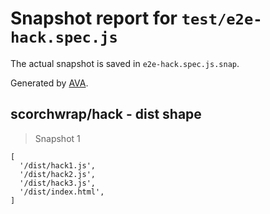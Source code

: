 # Snapshot report for `test/e2e-hack.spec.js`

The actual snapshot is saved in `e2e-hack.spec.js.snap`.

Generated by [AVA](https://avajs.dev).

## scorchwrap/hack - dist shape

> Snapshot 1

    [
      '/dist/hack1.js',
      '/dist/hack2.js',
      '/dist/hack3.js',
      '/dist/index.html',
    ]
